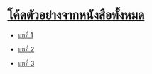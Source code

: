 # [โค้ดตัวอย่างจากหนังสือทั้งหมด]( https://www.se-ed.com/product/พัฒนาเว็บแอปพลิเคชั่นด้วย-JavaScript.aspx?no=9786160825394)

* [บทที่ 1](Chapter1.md)

* [บทที่ 2](Chapter2.md)

* [บทที่ 3](Chapter3.md)


